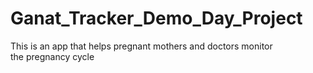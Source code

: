# Ganat_Tracker_Demo_Day_Project
This is an app that helps pregnant mothers and doctors monitor the pregnancy cycle
